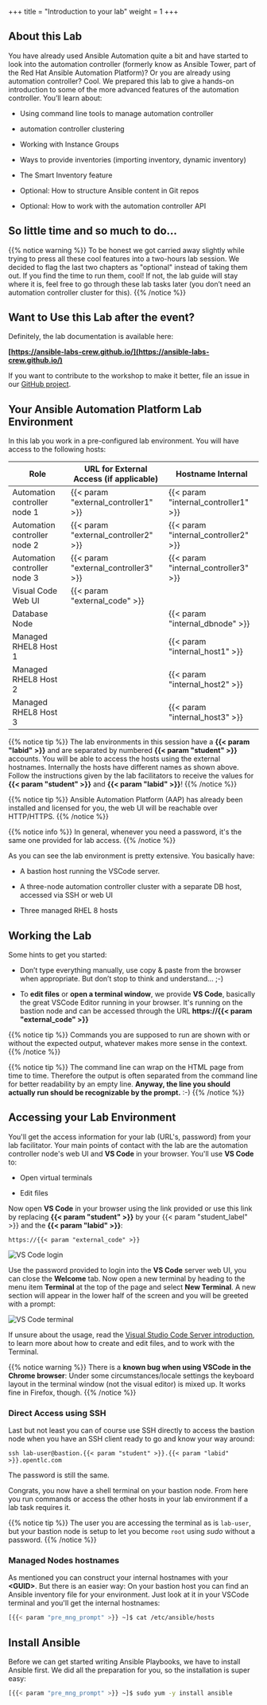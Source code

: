 +++
title = "Introduction to your lab"
weight = 1
+++

## About this Lab

You have already used Ansible Automation quite a bit and have started to look into the automation controller (formerly know as Ansible Tower, part of the Red Hat Ansible Automation Platform)?
Or you are already using automation controller? Cool.
We prepared this lab to give a hands-on introduction to some of the more advanced features of the automation controller. You’ll learn about:

- Using command line tools to manage automation controller

- automation controller clustering

- Working with Instance Groups

- Ways to provide inventories (importing inventory, dynamic inventory)

- The Smart Inventory feature

- Optional: How to structure Ansible content in Git repos

- Optional: How to work with the automation controller API

## So little time and so much to do…

{{% notice warning %}}
To be honest we got carried away slightly while trying to press all these cool features into a two-hours lab session. We decided to flag the last two chapters as "optional" instead of taking them out. If you find the time to run them, cool\! If not, the lab guide will stay where it is, feel free to go through these lab tasks later (you don’t  need an automation controller cluster for this).
{{% /notice %}}

## Want to Use this Lab after the event?

Definitely, the lab documentation is available here:

**[https://ansible-labs-crew.github.io/](https://ansible-labs-crew.github.io/)**

If you want to contribute to the workshop to make it better, file an issue in our [GitHub project](https://github.com/ansible-labs-crew/ansible-labs-summit2021).

## Your Ansible Automation Platform Lab Environment

In this lab you work in a pre-configured lab environment. You will have
access to the following hosts:

| Role                         | URL for External Access (if applicable)  | Hostname Internal                    |
| ---------------------------- | ---------------------------------------- | ------------------------------------ |
| Automation controller node 1 | {{< param "external_controller1" >}}     | {{< param "internal_controller1" >}} |
| Automation controller node 2 | {{< param "external_controller2" >}}     | {{< param "internal_controller2" >}} |
| Automation controller node 3 | {{< param "external_controller3" >}}     | {{< param "internal_controller3" >}} |
| Visual Code Web UI           | {{< param "external_code" >}}            |                                      |
| Database Node                |                                          | {{< param "internal_dbnode" >}}      |
| Managed RHEL8 Host 1         |                                          | {{< param "internal_host1" >}}       |
| Managed RHEL8 Host 2         |                                          | {{< param "internal_host2" >}}       |
| Managed RHEL8 Host 3         |                                          | {{< param "internal_host3" >}}       |

{{% notice tip %}}
The lab environments in this session have a **{{< param "labid" >}}** and are separated by numbered **{{< param "student" >}}** accounts. You will be able to access the hosts using the external hostnames. Internally the hosts have different names as shown above. Follow the instructions given by the lab facilitators to receive the values for **{{< param "student" >}}** and **{{< param "labid" >}}**!
{{% /notice %}}

{{% notice tip %}}
Ansible Automation Platform (AAP) has already been installed and licensed for you, the web UI will be reachable over HTTP/HTTPS.
{{% /notice %}}

{{% notice info %}}
In general, whenever you need a password, it's the same one provided for lab access.
{{% /notice %}}

As you can see the lab environment is pretty extensive. You basically have:

- A bastion host running the VSCode server.

- A three-node automation controller cluster with a separate DB host, accessed via SSH or web UI

- Three managed RHEL 8 hosts

## Working the Lab

Some hints to get you started:

- Don’t type everything manually, use copy & paste from the browser when appropriate. But don’t stop to think and understand… ;-)

- To **edit files** or **open a terminal window**, we provide **VS Code**, basically the great VSCode Editor running in your browser. It's running on the bastion node and can be accessed through the URL **https://{{< param "external_code" >}}**

{{% notice tip %}}
Commands you are supposed to run are shown with or without the expected output, whatever makes more sense in the context.
{{% /notice %}}

{{% notice tip %}}
The command line can wrap on the HTML page from time to time. Therefore the output is often separated from the command line for better readability by an empty line. **Anyway, the line you should actually run should be recognizable by the prompt.** :-)
{{% /notice %}}

## Accessing your Lab Environment

You'll get the access information for your lab (URL's, password) from your lab facilitator. Your main points of contact with the lab are the automation controller node's web UI and **VS Code** in your browser. You'll use **VS Code** to:

- Open virtual terminals

- Edit files

Now open **VS Code** in your browser using the link provided or use this link by replacing **{{< param "student" >}}** by your {{< param "student_label" >}} and the **{{< param "labid" >}}**:

`https://{{< param "external_code" >}}`

![VS Code login](../../images/vscode-pwd.png)

Use the password provided to login into the **VS Code** server web UI, you can close the **Welcome** tab. Now open a new terminal by heading to the menu item **Terminal** at the top of the page and select **New Terminal**. A new section will appear in the lower half of the screen and you will be greeted with a prompt:

![VS Code terminal](../../images/vscode-terminal.png)

If unsure about the usage, read the [Visual Studio Code Server introduction](../../vscode-intro/), to learn more about how to create and edit files, and to work with the Terminal.

{{% notice warning %}}
There is a **known bug when using VSCode in the Chrome browser**: Under some circumstances/locale settings the keyboard layout in the terminal window (not the visual editor) is mixed up. It works fine in Firefox, though.
{{% /notice %}}

### Direct Access using SSH

Last but not least you can of course use SSH directly to access the bastion node when you have an SSH client ready to go and know your way around:

`ssh lab-user@bastion.{{< param "student" >}}.{{< param "labid" >}}.opentlc.com`

The password is still the same.

Congrats, you now have a shell terminal on your bastion node. From here you run commands or access the other hosts in your lab environment if a lab task requires it.

{{% notice tip %}}
The user you are accessing the terminal as is `lab-user`, but your bastion node is setup to let you become `root` using _sudo_ without a password.
{{% /notice %}}

### Managed Nodes hostnames

As mentioned you can construct your internal hostnames with your **\<GUID>**. But there is an easier way: On your bastion host you can find an Ansible inventory file for your environment. Just look at it in your VSCode terminal and you'll get the internal hostnames:

```bash
[{{< param "pre_mng_prompt" >}} ~]$ cat /etc/ansible/hosts
```

## Install Ansible

Before we can get started writing Ansible Playbooks, we have to install Ansible first. We did all the preparation for you, so the installation is super easy:

```bash
[{{< param "pre_mng_prompt" >}} ~]$ sudo yum -y install ansible
```
